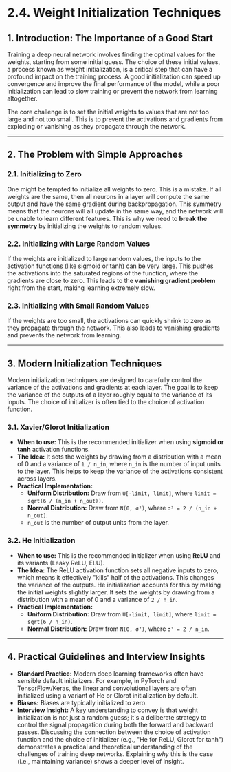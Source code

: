 # 2.4. Weight Initialization Techniques

## 1. Introduction: The Importance of a Good Start

Training a deep neural network involves finding the optimal values for the weights, starting from some initial guess. The choice of these initial values, a process known as weight initialization, is a critical step that can have a profound impact on the training process. A good initialization can speed up convergence and improve the final performance of the model, while a poor initialization can lead to slow training or prevent the network from learning altogether.

The core challenge is to set the initial weights to values that are not too large and not too small. This is to prevent the activations and gradients from exploding or vanishing as they propagate through the network.

---

## 2. The Problem with Simple Approaches

### 2.1. Initializing to Zero

One might be tempted to initialize all weights to zero. This is a mistake. If all weights are the same, then all neurons in a layer will compute the same output and have the same gradient during backpropagation. This symmetry means that the neurons will all update in the same way, and the network will be unable to learn different features. This is why we need to **break the symmetry** by initializing the weights to random values.

### 2.2. Initializing with Large Random Values

If the weights are initialized to large random values, the inputs to the activation functions (like sigmoid or tanh) can be very large. This pushes the activations into the saturated regions of the function, where the gradients are close to zero. This leads to the **vanishing gradient problem** right from the start, making learning extremely slow.

### 2.3. Initializing with Small Random Values

If the weights are too small, the activations can quickly shrink to zero as they propagate through the network. This also leads to vanishing gradients and prevents the network from learning.

---

## 3. Modern Initialization Techniques

Modern initialization techniques are designed to carefully control the variance of the activations and gradients at each layer. The goal is to keep the variance of the outputs of a layer roughly equal to the variance of its inputs. The choice of initializer is often tied to the choice of activation function.

### 3.1. Xavier/Glorot Initialization

*   **When to use:** This is the recommended initializer when using **sigmoid or tanh** activation functions.
*   **The Idea:** It sets the weights by drawing from a distribution with a mean of 0 and a variance of `1 / n_in`, where `n_in` is the number of input units to the layer. This helps to keep the variance of the activations consistent across layers.
*   **Practical Implementation:**
    *   **Uniform Distribution:** Draw from `U[-limit, limit]`, where `limit = sqrt(6 / (n_in + n_out))`.
    *   **Normal Distribution:** Draw from `N(0, σ²)`, where `σ² = 2 / (n_in + n_out)`.
    *   `n_out` is the number of output units from the layer.

### 3.2. He Initialization

*   **When to use:** This is the recommended initializer when using **ReLU** and its variants (Leaky ReLU, ELU).
*   **The Idea:** The ReLU activation function sets all negative inputs to zero, which means it effectively "kills" half of the activations. This changes the variance of the outputs. He initialization accounts for this by making the initial weights slightly larger. It sets the weights by drawing from a distribution with a mean of 0 and a variance of `2 / n_in`.
*   **Practical Implementation:**
    *   **Uniform Distribution:** Draw from `U[-limit, limit]`, where `limit = sqrt(6 / n_in)`.
    *   **Normal Distribution:** Draw from `N(0, σ²)`, where `σ² = 2 / n_in`.

---

## 4. Practical Guidelines and Interview Insights

*   **Standard Practice:** Modern deep learning frameworks often have sensible default initializers. For example, in PyTorch and TensorFlow/Keras, the linear and convolutional layers are often initialized using a variant of He or Glorot initialization by default.
*   **Biases:** Biases are typically initialized to zero.
*   **Interview Insight:** A key understanding to convey is that weight initialization is not just a random guess; it's a deliberate strategy to control the signal propagation during both the forward and backward passes. Discussing the connection between the choice of activation function and the choice of initializer (e.g., "He for ReLU, Glorot for tanh") demonstrates a practical and theoretical understanding of the challenges of training deep networks. Explaining *why* this is the case (i.e., maintaining variance) shows a deeper level of insight.